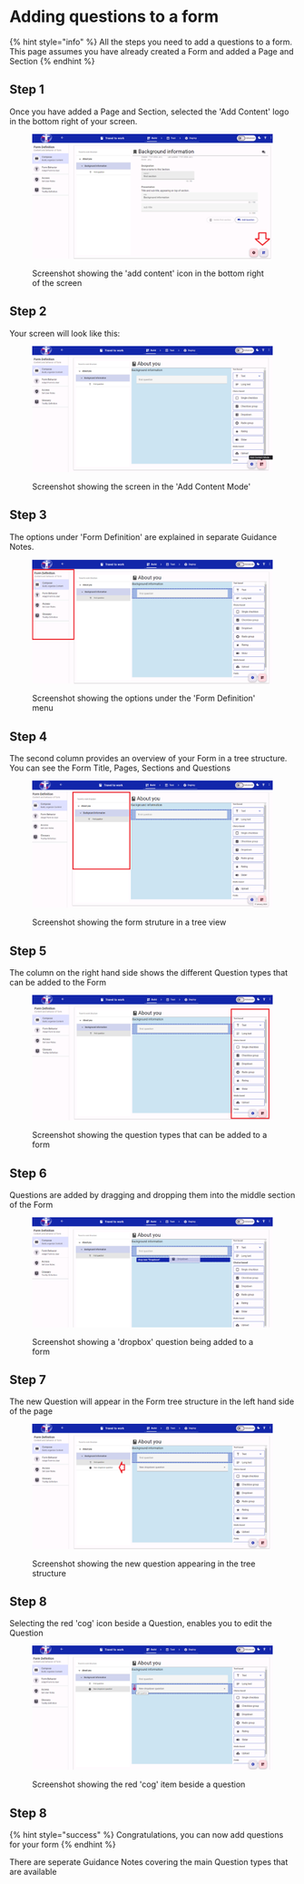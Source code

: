 # Adding questions to a form

{% hint style="info" %}
All the steps you need to add a questions to a form. This page assumes you have already created a Form and added a Page and Section
{% endhint %}

## Step 1

Once you have added a Page and Section, selected the 'Add Content' logo in the bottom right of your screen.

<figure><img src="../../../../.gitbook/assets/image (6) (1) (1) (1) (1) (1) (1).png" alt=""><figcaption><p>Screenshot showing the 'add content' icon in the bottom right of the screen</p></figcaption></figure>

## Step 2

Your screen will look like this:

<figure><img src="../../../../.gitbook/assets/image (1) (1) (1) (1) (1) (1) (1) (1) (1) (1) (1) (1) (1) (1).png" alt=""><figcaption><p>Screenshot showing the screen in the 'Add Content Mode'</p></figcaption></figure>

## Step 3

The options under 'Form Definition' are explained in separate Guidance Notes.

<figure><img src="../../../../.gitbook/assets/image (2) (1) (1) (1) (1) (1) (1) (1) (1) (1) (1) (1) (1).png" alt=""><figcaption><p>Screenshot showing the options under the 'Form Definition' menu</p></figcaption></figure>

## Step 4

The second column provides an overview of your Form in a tree structure. You can see the Form Title, Pages, Sections and Questions

<figure><img src="../../../../.gitbook/assets/image (3) (1) (1) (1) (1) (1) (1) (1) (1) (1) (1).png" alt=""><figcaption><p>Screenshot showing the form struture in a tree view</p></figcaption></figure>

## Step 5

The column on the right hand side shows the different Question types that can be added to the Form

<figure><img src="../../../../.gitbook/assets/image (4) (1) (1) (1) (1) (1) (1) (1) (1).png" alt=""><figcaption><p>Screenshot showing the question types that can be added to a form</p></figcaption></figure>

## Step 6

Questions are added by dragging and dropping them into the middle section of the Form

<figure><img src="../../../../.gitbook/assets/image (5) (1) (1) (1) (1) (1) (1) (1) (1).png" alt=""><figcaption><p>Screenshot showing a 'dropbox' question being added to a form</p></figcaption></figure>

## Step 7

The new Question will appear in the Form tree structure in the left hand side of the page

<figure><img src="../../../../.gitbook/assets/image (6) (1) (1) (1) (1) (1) (1) (1).png" alt=""><figcaption><p>Screenshot showing the new question appearing in the tree structure</p></figcaption></figure>

## Step 8

Selecting the red 'cog' icon beside a Question, enables you to edit the Question

<figure><img src="../../../../.gitbook/assets/image (7) (1) (1).png" alt=""><figcaption><p>Screenshot showing the red 'cog' item beside a question</p></figcaption></figure>

## Step 8

{% hint style="success" %}
Congratulations, you can now add questions for your form
{% endhint %}

There are seperate Guidance Notes covering the main Question types that are available

